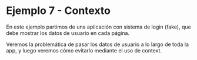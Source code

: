 # Ejemplo 7 - Contexto

En este ejemplo partimos de una aplicación con sistema de login (fake), que debe mostrar los datos de usuario en cada página.

Veremos la problemática de pasar los datos de usuario a lo largo de toda la app, y luego veremos cómo evitarlo mediante el uso de context.
